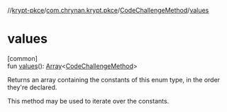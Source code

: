 //[krypt-pkce](../../../index.md)/[com.chrynan.krypt.pkce](../index.md)/[CodeChallengeMethod](index.md)/[values](values.md)

# values

[common]\
fun [values](values.md)(): [Array](https://kotlinlang.org/api/latest/jvm/stdlib/kotlin/-array/index.html)&lt;[CodeChallengeMethod](index.md)&gt;

Returns an array containing the constants of this enum type, in the order they're declared.

This method may be used to iterate over the constants.
